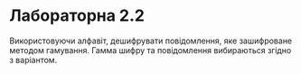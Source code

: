 # Лабораторна 2.2
Використовуючи алфавіт, дешифрувати повідомлення, яке зашифроване методом гамування. Гамма шифру та повідомлення вибираються згідно з варіантом.